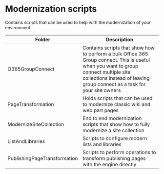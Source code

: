 
# Modernization scripts

Contains scripts that can be used to help with the modernization of your environment.

Folder | Description
-------|------------
O365GroupConnect | Contains scripts that show how to perform a bulk Office 365 Group connect. This is useful when you want to group connect multiple site collections instead of leaving group connect as a task for your site owners
PageTransformation | Holds scripts that can be used to modernize classic wiki and web part pages
ModernizeSiteCollection | End to end modernization scripts that show how to fully modernize a site collection
ListAndLibraries | Scripts to configure modern lists and libraries
PublishingPageTransformation | Scripts to perform operations to transform publishing pages with the engine directly
